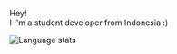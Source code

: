 <p>
Hey!<br>
I I'm a student developer from Indonesia :)
</p>

![Language stats](https://github-readme-stats.hackclub.dev/api/wakatime?username=429&api_domain=hackatime.hackclub.com&theme=darcula&custom_title=Hackatime+Stats&layout=compact&cache_seconds=0&langs_count=8)
